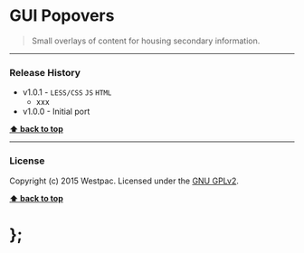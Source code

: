 GUI Popovers
============

> Small overlays of content for housing secondary information.

----------------------------------------------------------------------------------------------------------------------------------------------------------------


### Release History

* v1.0.1 - `LESS/CSS` `JS` `HTML`
	* xxx
* v1.0.0 - Initial port

**[⬆ back to top](#content)**


----------------------------------------------------------------------------------------------------------------------------------------------------------------


### License

Copyright (c) 2015 Westpac. Licensed under the [GNU GPLv2](https://raw.githubusercontent.com/WestpacCXTeam/GUI-source/master/LICENSE).

**[⬆ back to top](#content)**

# };